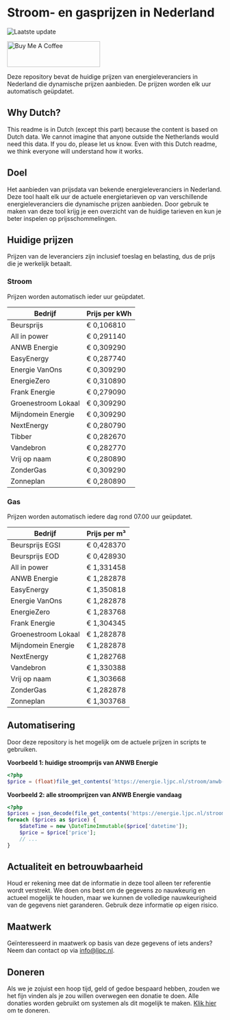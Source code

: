 # Stroom- en gasprijzen in Nederland

![Laatste update](https://img.shields.io/badge/laatste%20update-2024--11--13%2023%3A00%20CET-brightgreen)

<a href="https://www.buymeacoffee.com/Lars-" target="_blank"><img src="https://cdn.buymeacoffee.com/buttons/v2/default-orange.png" alt="Buy Me A Coffee" height="60" style="height: 60px !important;width: 217px !important;" ></a>

Deze repository bevat de huidige prijzen van energieleveranciers in Nederland die dynamische prijzen aanbieden. De prijzen worden elk uur automatisch geüpdatet.

## Why Dutch?

This readme is in Dutch (except this part) because the content is based on Dutch data. We cannot imagine that anyone outside the Netherlands would need this data. If you do, please let us know. Even with this Dutch readme, we think
everyone will understand how it works.

## Doel

Het aanbieden van prijsdata van bekende energieleveranciers in Nederland. Deze tool haalt elk uur de actuele energietarieven op van verschillende energieleveranciers die dynamische prijzen aanbieden. Door gebruik te maken van deze tool
krijg je een overzicht van de huidige tarieven en kun je beter inspelen op prijsschommelingen.

## Huidige prijzen

Prijzen van de leveranciers zijn inclusief toeslag en belasting, dus de prijs die je werkelijk betaalt.

### Stroom

Prijzen worden automatisch ieder uur geüpdatet.

 Bedrijf | Prijs per kWh 
---------|---------------
Beursprijs | € 0,106810
All in power | € 0,291140
ANWB Energie | € 0,309290
EasyEnergy | € 0,287740
Energie VanOns | € 0,309290
EnergieZero | € 0,310890
Frank Energie | € 0,279090
Groenestroom Lokaal | € 0,309290
Mijndomein Energie | € 0,309290
NextEnergy | € 0,280790
Tibber | € 0,282670
Vandebron | € 0,282770
Vrij op naam | € 0,280890
ZonderGas | € 0,309290
Zonneplan | € 0,280890


### Gas

Prijzen worden automatisch iedere dag rond 07.00 uur geüpdatet.

 Bedrijf | Prijs per m³ 
---------|--------------
Beursprijs EGSI | € 0,428370
Beursprijs EOD | € 0,428930
All in power | € 1,331458
ANWB Energie | € 1,282878
EasyEnergy | € 1,350818
Energie VanOns | € 1,282878
EnergieZero | € 1,283768
Frank Energie | € 1,304345
Groenestroom Lokaal | € 1,282878
Mijndomein Energie | € 1,282878
NextEnergy | € 1,282768
Vandebron | € 1,330388
Vrij op naam | € 1,303668
ZonderGas | € 1,282878
Zonneplan | € 1,303768


## Automatisering

Door deze repository is het mogelijk om de actuele prijzen in scripts te gebruiken.

**Voorbeeld 1: huidige stroomprijs van ANWB Energie**

```php
<?php
$price = (float)file_get_contents('https://energie.ljpc.nl/stroom/anwb-energie-nu.txt');

```

**Voorbeeld 2: alle stroomprijzen van ANWB Energie vandaag**

```php
<?php
$prices = json_decode(file_get_contents('https://energie.ljpc.nl/stroom/all-in-power-vandaag.json'),true);
foreach ($prices as $price) {
    $dateTime = new \DateTimeImmutable($price['datetime']);
    $price = $price['price'];
    // ...
}
```

## Actualiteit en betrouwbaarheid

Houd er rekening mee dat de informatie in deze tool alleen ter referentie wordt verstrekt. We doen ons best om de gegevens zo nauwkeurig en actueel mogelijk te houden, maar we kunnen de volledige nauwkeurigheid van de gegevens niet
garanderen. Gebruik deze informatie op eigen risico.

## Maatwerk

Geïnteresseerd in maatwerk op basis van deze gegevens of iets anders? Neem dan contact op
via [info@ljpc.nl](mailto:info@ljpc.nl?subject=Energie%20prijzen).

## Doneren

Als we je zojuist een hoop tijd, geld of gedoe bespaard hebben, zouden we het fijn vinden als je zou willen overwegen een
donatie te doen. Alle donaties worden gebruikt om systemen als dit mogelijk te
maken. [Klik hier](https://www.buymeacoffee.com/Lars-) om te doneren.

